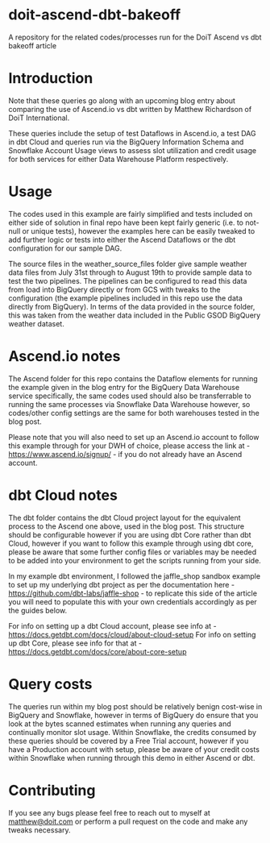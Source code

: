# doit-ascend-dbt-bakeoff
A repository for the related codes/processes run for the DoiT Ascend vs dbt bakeoff article

# Introduction
Note that these queries go along with an upcoming blog entry about comparing the use of Ascend.io vs dbt written by Matthew Richardson of DoiT International.

These queries include the setup of test Dataflows in Ascend.io, a test DAG in dbt Cloud and queries run via the BigQuery Information Schema and Snowflake Account Usage views to assess slot utilization and credit usage for both services for either Data Warehouse Platform respectively.

# Usage
The codes used in this example are fairly simplified and tests included on either side of solution in final repo have been kept fairly generic (i.e. to not-null or unique tests), however the examples here can be easily tweaked to add further logic or tests into either the Ascend Dataflows or the dbt configuration for our sample DAG.

The source files in the weather_source_files folder give sample weather data files from July 31st through to August 19th to provide sample data to test the two pipelines. The pipelines can be configured to read this data from load into BigQuery directly or from GCS with tweaks to the configuration (the example pipelines included in this repo use the data directly from BigQuery). In terms of the data provided in the source folder, this was taken from the weather data included in the Public GSOD BigQuery weather dataset.

# Ascend.io notes
The Ascend folder for this repo contains the Dataflow elements for running the example given in the blog entry for the BigQuery Data Warehouse service specifically, the same codes used should also be transferrable to running the same processes via Snowflake Data Warehouse however, so codes/other config settings are the same for both warehouses tested in the blog post.

Please note that you will also need to set up an Ascend.io account to follow this example through for your DWH of choice, please access the link at - https://www.ascend.io/signup/ - if you do not already have an Ascend account.

# dbt Cloud notes
The dbt folder contains the dbt Cloud project layout for the equivalent process to the Ascend one above, used in the blog post. This structure should be configurable however if you are using dbt Core rather than dbt Cloud, however if you want to follow this example through using dbt core, please be aware that some further config files or variables may be needed to be added into your environment to get the scripts running from your side.

In my example dbt environment, I followed the jaffle_shop sandbox example to set up my underlying dbt project as per the documentation here - https://github.com/dbt-labs/jaffle-shop - to replicate this side of the article you will need to populate this with your own credentials accordingly as per the guides below.

For info on setting up a dbt Cloud account, please see info at - https://docs.getdbt.com/docs/cloud/about-cloud-setup
For info on setting up dbt Core, please see info for that at - https://docs.getdbt.com/docs/core/about-core-setup

# Query costs
The queries run within my blog post should be relatively benign cost-wise in BigQuery and Snowflake, however in terms of BigQuery do ensure that you look at the bytes scanned estimates when running any queries and continually monitor slot usage. Within Snowflake, the credits consumed by these queries should be covered by a Free Trial account, however if you have a Production account with setup, please be aware of your credit costs within Snowflake when running through this demo in either Ascend or dbt.

# Contributing
If you see any bugs please feel free to reach out to myself at matthew@doit.com or perform a pull request on the code and make any tweaks necessary.
